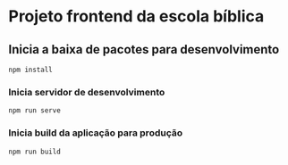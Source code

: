 # Projeto frontend da escola bíblica

## Inicia a baixa de pacotes para desenvolvimento

```
npm install
```

### Inicia servidor de desenvolvimento
```
npm run serve
```

### Inicia build da aplicação para produção
```
npm run build
```


